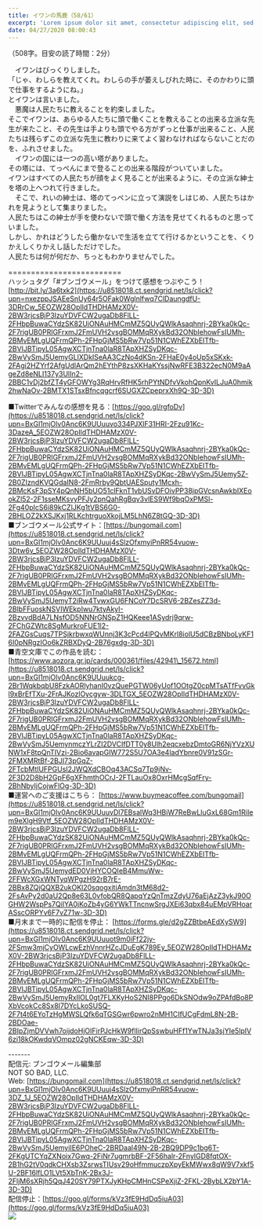 ```yaml
---
title: イワンの馬鹿（58/61）
excerpt: 'Lorem ipsum dolor sit amet, consectetur adipiscing elit, sed do eiusmod tempor incididunt ut labore et dolore magna aliqua. Praesent elementum facilisis leo vel fringilla est ullamcorper eget. At imperdiet dui accumsan sit amet nulla facilisi morbi tempus.'
date: 04/27/2020 08:00:43
---
```


（508字。目安の読了時間：2分）  
  
　イワンはびっくりしました。  
「じゃ、わしらを教えてくれ。わしらの手が萎えしびれた時に、そのかわりに頭で仕事をするようにね。」  
とイワンは言いました。  
　悪魔は人民たちに教えることを約束しました。  
そこでイワンは、あらゆる人たちに頭で働くことを教えることの出来る立派な先生が来たこと、その先生は手よりも頭でやる方がずっと仕事が出来ること、人民たちは残らずこの立派な先生に教わりに来てよく習わなければならないことだのを、ふれさせました。  
　イワンの国には一つの高い塔がありました。  
その塔には、てっぺんにまで登ることの出来る階段がついていました。  
イワンはすべての人民たちが顔をよく見ることが出来るように、その立派な紳士を塔の上へつれて行きました。  
　そこで、れいの紳士は、塔のてっペンに立って演説をしはじめ、人民たちはかれを見ようとして集まりました。  
人民たちはこの紳士が手を使わないで頭で働く方法を見せてくれるものと思っていました。  
しかし、かれはどうしたら働かないで生活を立てて行けるかということを、くりかえしくりかえし話しただけでした。  
人民たちは何が何だか、ちっともわかりませんでした。  
  
\=========================  
ハッシュタグ「#ブンゴウメール」をつけて感想をつぶやこう！　  
[http://bit.ly/3a6txk2](https://u8518018.ct.sendgrid.net/ls/click?upn=nxezppJSAEeSnUy64r5OFak0Wglnlfwq7ClDaungdfU-3DRrCw_5EOZW28OpIldTHDHAMzX0V-2BW3rjcsBjP3IzuYDVFCW2ugaDb8FlLL-2FHbpBuwaCYdzSK82UiONAuHMCmMZ5QUyQWlkAsaqhnrj-2BYka0kQc-2F7rigUB0PRlGFrxmJ2FmUVH2vsgBOMMqRXykBd32ONbIehowFsIUMh-2BMvEMLgUQFrmQPh-2FHpGjMS5bRw7Vp51N1CWhEZXbEITfb-2BVIJBTipyL05AgwXCTjnTna0laR8TApXHZSyDKqc-2BwVySmJ5UemyGLlXDkISeAA3CzNo4dKSn-2FHaE0y4oUp5xSKxk-2FAgi2HZYrf2AfgUdlArQm2hEYthP8zsXKHaKYssjNwRFE3B322ecN0M9aAgeZd8eNLI137y3UlIn2-2BBC1vDj2bfZT4yGFOWYg3RqHrvRfHK5rhPYtNDfvVkohQpnKvILJuA0hmik2hwNaOv-2BMTX1STsxBfncqgcrf6SUGXZCpeprxXh9Q-3D-3D)  
  
■Twitterでみんなの感想を見る：[https://goo.gl/rgfoDv](https://u8518018.ct.sendgrid.net/ls/click?upn=BxGl1mjOlv0Anc6K9UUuuvo334PJXlF31HRI-2Fzu91Kc-3DazeA_5EOZW28OpIldTHDHAMzX0V-2BW3rjcsBjP3IzuYDVFCW2ugaDb8FlLL-2FHbpBuwaCYdzSK82UiONAuHMCmMZ5QUyQWlkAsaqhnrj-2BYka0kQc-2F7rigUB0PRlGFrxmJ2FmUVH2vsgBOMMqRXykBd32ONbIehowFsIUMh-2BMvEMLgUQFrmQPh-2FHpGjMS5bRw7Vp51N1CWhEZXbEITfb-2BVIJBTipyL05AgwXCTjnTna0laR8TApXHZSyDKqc-2BwVySmJ5Uemy5Z-2B0ZIzndKVQGdaIN8-2FmRrby9QbtUAESputy1Mcxh-2BMcKsF3pSY4pQnNH5bUO51clFknT1vbUSvDFOivPP38jpGVcsnAwkbIXEookZl52-2F1sseMKsvyPFJy2pnQahRgBqv3vlES9Wf9bqOxPMSl-2Fg40pIcS6i89kCZlJKg1tVBS6G0-2BHLOZ2kXSJKxj1RLKchtrguoXkojLM5LhN6Z8tGQ-3D-3D)  
■ブンゴウメール公式サイト：[https://bungomail.com](https://u8518018.ct.sendgrid.net/ls/click?upn=BxGl1mjOlv0Anc6K9UUuuj4sSlzOfxmyiPnRR54vuow-3Dtw6v_5EOZW28OpIldTHDHAMzX0V-2BW3rjcsBjP3IzuYDVFCW2ugaDb8FlLL-2FHbpBuwaCYdzSK82UiONAuHMCmMZ5QUyQWlkAsaqhnrj-2BYka0kQc-2F7rigUB0PRlGFrxmJ2FmUVH2vsgBOMMqRXykBd32ONbIehowFsIUMh-2BMvEMLgUQFrmQPh-2FHpGjMS5bRw7Vp51N1CWhEZXbEITfb-2BVIJBTipyL05AgwXCTjnTna0laR8TApXHZSyDKqc-2BwVySmJ5UemyT2iRw4TvwxGU6FNCoY7DcSRV6-2BZesZZ3d-2BlbFFuoskNSVIWEkpIwu7ktyAkyI-2BzvvdBdA7LNsfOD5NNNrGNSpZ1HQKeee1ASydrj9qrw-2FChGZWtc8SgMurkroFUE1l2-2FAZGsCuqs7TPSjkrbwxqWUnnj3K3cPcd4lPQvMKrl8iolU5dCBzBNboLyKF16I0pNRgzIOo6kZRBXDyQ-2B76gxdg-3D-3D)  
■青空文庫でこの作品を読む：[https://www.aozora.gr.jp/cards/000361/files/42941\_15672.html](https://u8518018.ct.sendgrid.net/ls/click?upn=BxGl1mjOlv0Anc6K9UUuukcg-2Br1WqkbqbU8FzkAORlyhanI0vzQuePGTW06yUof1OOtgZ0cpMTsATfFvvGkl9xBrEfTXu-2FrAJKozlOycgyw-3DLTGX_5EOZW28OpIldTHDHAMzX0V-2BW3rjcsBjP3IzuYDVFCW2ugaDb8FlLL-2FHbpBuwaCYdzSK82UiONAuHMCmMZ5QUyQWlkAsaqhnrj-2BYka0kQc-2F7rigUB0PRlGFrxmJ2FmUVH2vsgBOMMqRXykBd32ONbIehowFsIUMh-2BMvEMLgUQFrmQPh-2FHpGjMS5bRw7Vp51N1CWhEZXbEITfb-2BVIJBTipyL05AgwXCTjnTna0laR8TApXHZSyDKqc-2BwVySmJ5UemynmczYLrZI2DVCIfDTT0y8Ulh2eqcxebzDmtoGR6NjYVzXUNW1xF8tpQnTIVzi-2Bio6avapGIW772S5U7OA3e4ladYbnre0V91zSGr-2FMXMRtBf-2BJI73pGqZ-2FTcbMtlUFPGUsI2JWQXdCBOq43ACSq7Tp9jNv-2F3D2D8bH2GpF6gXFhmthOCrJ-2FTLauOx8OxrHMcgSqfFry-2BhNbyIjCojwFlOg-3D-3D)  
■運営へのご支援はこちら： [https://www.buymeacoffee.com/bungomail](https://u8518018.ct.sendgrid.net/ls/click?upn=BxGl1mjOlv0Anc6K9UUuuvDl7EBsalWq3HBiW7ReBwLluGxL68Gm1RiIem9eXlgH9Vtf_5EOZW28OpIldTHDHAMzX0V-2BW3rjcsBjP3IzuYDVFCW2ugaDb8FlLL-2FHbpBuwaCYdzSK82UiONAuHMCmMZ5QUyQWlkAsaqhnrj-2BYka0kQc-2F7rigUB0PRlGFrxmJ2FmUVH2vsgBOMMqRXykBd32ONbIehowFsIUMh-2BMvEMLgUQFrmQPh-2FHpGjMS5bRw7Vp51N1CWhEZXbEITfb-2BVIJBTipyL05AgwXCTjnTna0laR8TApXHZSyDKqc-2BwVySmJ5UemydED0ViHYCOQIeB4MmuWw-2FFWcXGxWNTyqWPgzH92rB7rE-2BBx8ZQjQQXB2ukOKl20sqogxitjAmdn3tM68d2-2FsAvPy2d0aU2Qp8e63L0vfobQR8QapqYzQnTmzZdyU76aEjAzZ3ykJ90OGHW2WspPs7QiIYA0jKoZb4yG6YWkTTncnwSrgJXEi63qbx84uEMpVRHoarASscORPYv6F7vZ71w-3D-3D)  
■月末まで一時的に配信を停止： [https://forms.gle/d2gZZBtbeAEdXySW9](https://u8518018.ct.sendgrid.net/ls/click?upn=BxGl1mjOlv0Anc6K9UUuuot9m0iFf22jy-2FSmw3mjCyOWLcwEzhVnnrHZcJDuEgK789Ey_5EOZW28OpIldTHDHAMzX0V-2BW3rjcsBjP3IzuYDVFCW2ugaDb8FlLL-2FHbpBuwaCYdzSK82UiONAuHMCmMZ5QUyQWlkAsaqhnrj-2BYka0kQc-2F7rigUB0PRlGFrxmJ2FmUVH2vsgBOMMqRXykBd32ONbIehowFsIUMh-2BMvEMLgUQFrmQPh-2FHpGjMS5bRw7Vp51N1CWhEZXbEITfb-2BVIJBTipyL05AgwXCTjnTna0laR8TApXHZSyDKqc-2BwVySmJ5UemyRxIlOL0gt7FLXKyHoS2NI8PPgo6DkSNOdw9oZPAfdBo8PXbVcokCc8Sx8I7DYcLkoSUSQ-2F7t4t6EYoTzHgMWSLQfk6qTGSGwr6pwro2nMH1CIfUCgFdmL8N-2B-2BDOae-2BIpZjmDVVwh7oijdoHjOIFirPJcHkW9flIirQpSswbuHFf1YwTNJa3sjYIe5lpIV6zi18kOKwdqVOmpz02gNCKEqw-3D-3D)  
  
\-------  
配信元: ブンゴウメール編集部  
NOT SO BAD, LLC.  
Web: [https://bungomail.com](https://u8518018.ct.sendgrid.net/ls/click?upn=BxGl1mjOlv0Anc6K9UUuuj4sSlzOfxmyiPnRR54vuow-3DZ_1J_5EOZW28OpIldTHDHAMzX0V-2BW3rjcsBjP3IzuYDVFCW2ugaDb8FlLL-2FHbpBuwaCYdzSK82UiONAuHMCmMZ5QUyQWlkAsaqhnrj-2BYka0kQc-2F7rigUB0PRlGFrxmJ2FmUVH2vsgBOMMqRXykBd32ONbIehowFsIUMh-2BMvEMLgUQFrmQPh-2FHpGjMS5bRw7Vp51N1CWhEZXbEITfb-2BVIJBTipyL05AgwXCTjnTna0laR8TApXHZSyDKqc-2BwVySmJ5UemyiIE6POheC-2BRDaal49N-2B-2BQ9DP9c1bg6T-2FKgUTCYqZXNoix7Gwq-2FiNr7ugmrbBF-2F56halr-2FnylGD8fqtOX-2B1hG2tV0qdkCHXsb3ZsrwsTIUsv29oHfmmuczpXpyEkMWwx8qW9V7xkf5U-2BF16lfLO1LVt5XbTnK-2Bx3J-2FljM6sXRjh5QqJ420SY79PTXJyKHpCMHnCSPeXjiZ-2FKL-2BybLX2bY1A-3D-3D)  
配信停止：[https://goo.gl/forms/kVz3fE9HdDq5iuA03](https://goo.gl/forms/kVz3fE9HdDq5iuA03)  
![](https://u8518018.ct.sendgrid.net/wf/open?upn=ypZaqTjaYrwJSsa-2BLe7H7RcvxSux8rtM6dMtnptkxLQMLiJbmQ03whDMSt9-2BvxM-2BKE6ujadHWCHS-2FYDUUXrKB1ko48yvbyCc0cRihB-2Fp5Bay9wjnwFFFSOMUGZ1XsQFL6p8hp16D1yieF4SRPfSVoAZ5ojC5Su8h-2B80F98mkMMLC0REUpIiS84iyebLWWtugUpCgt-2BkdOuNGPd57PPY-2BnoDjKtZ-2FIpP48T5jK2X-2B-2BJrKnjlEpEPK4NfH1-2Fui8U12WQg0s5nhDTArjVvle8gAJggCgkJB0azl03QKVRLX7-2Bww1p1-2B6aLU-2FV4wg4eUubR2JThZWdmhHHFR1ZCR3erVmfvGFn5fyiCUb33mYz9kyU47fHV4aU72wiM6mKP-2BfDK58wvVHb142wQwwU8N2Cm5UAU-2FiNzyEanEhNHRv-2BnBJCZfRKCIuO49nxVXNLRjXGPuzwZLQb-2FJxV1jCCUhwi5OTg-3D-3D)